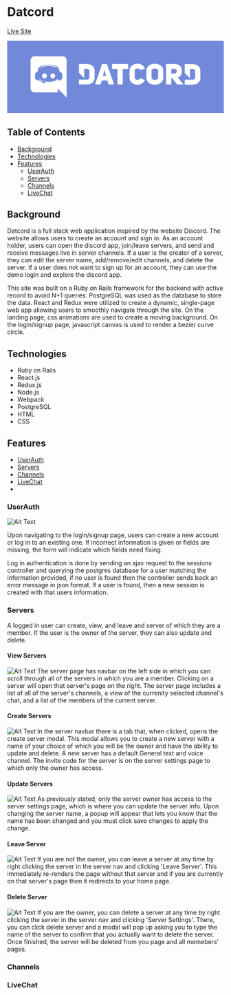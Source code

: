 # Datcord

[Live Site](http://datcord-aa.herokuapp.com)

![Datcord Banner](/app/assets/images/Banner.png)

## Table of Contents
* [Background](#Background)
* [Technologies](#Technologies)
* [Features](#Features)
    * [UserAuth](#UserAuth)
    * [Servers](#Servers)
    * [Channels](#Channels)
    * [LiveChat](#LiveChat)

## Background
Datcord is a full stack web application inspired by the website Discord. The website allows users to create an account and sign in. As an account holder, users can open the discord app, join/leave servers, and send and receive messages live in server channels. If a user is the creator of a server, they can edit the server name, add/remove/edit channels, and delete the server. If a user does not want to sign up for an account, they can use the demo login and explore the discord app. 

This site was built on a Ruby on Rails framework for the backend with active record to avoid N+1 queries. PostgreSQL was used as the database to store the data. React and Redux were utilized to create a dynamic, single-page web app allowing users to smoothly navigate through the site. On the landing page, css animations are used to create a moving background. On the login/signup page, javascript canvas is used to render a bezier curve circle.

## Technologies
* Ruby on Rails
* React.js
* Redux.js
* Node.js
* Webpack
* PostgreSQL
* HTML
* CSS

## Features
* [UserAuth](#UserAuth)
* [Servers](#Servers)
* [Channels](#Channels)
* [LiveChat](#LiveChat)
* 
### UserAuth
![Alt Text](https://media.giphy.com/media/cGKJgBe7W7KBB4dJPL/giphy.gif)

Upon navigating to the login/signup page, users can create a new account or log in to an existing one. If incorrect information is given or fields are missing, the form will indicate which fields need fixing. 

Log in authentication is done by sending an ajax request to the sessions controller and querying the postgres database for a user matching the information provided, if no user is found then the controller sends back an error message in json format. If a user is found, then a new session is created with that users information.

### Servers
A logged in user can create, view, and leave and server of which they are a member. If the user is the owner of the server, they can also update and delete.

#### View Servers
![Alt Text](https://media.giphy.com/media/7WbnGu08K9uNthGCUd/giphy.gif)
The server page has navbar on the left side in which you can scroll through all of the servers in which you are a member. Clicking on a server will open that server's page on the right. The server page includes a list of all of the server's channels, a view of the currenlty selected channel's chat, and a list of the members of the current server.

#### Create Servers
![Alt Text](https://media.giphy.com/media/qdczKBZ6cIvWgeGMgF/giphy.gif)
In the server navbar there is a tab that, when clicked, opens the create server modal. This modal allows you to create a new server with a name of your choice of which you will be the owner and have the ability to update and delete. A new server has a default General text and voice channel. The invite code for the server is on the server settings page to which only the owner has access.

#### Update Servers
![Alt Text](https://media.giphy.com/media/SoIjtizeYv28twTas6/giphy.gif)
As previously stated, only the server owner has access to the server settings page, which is where you can update the server info. Upon changing the server name, a popup will appear that lets you know that the name has been changed and you must click save changes to apply the change.

#### Leave Server
![Alt Text](https://media.giphy.com/media/JModWMMuvl4BSxfGmg/giphy.gif)
If you are not the owner, you can leave a server at any time by right clicking the server in the server nav and clicking 'Leave Server'. This immediately re-renders the page without that server and if you are currently on that server's page then it redirects to your home page.

#### Delete Server
![Alt Text](https://media.giphy.com/media/7VCbv24tI2bZOITBuX/giphy.gif)
If you are the owner, you can delete a server at any time by right clicking the server in the server nav and clicking 'Server Settings'. There, you can click delete server and a modal will pop up asking you to type the name of the server to confirm that you actually want to delete the server. Once finished, the server will be deleted from you page and all memebers' pages.

### Channels


### LiveChat

